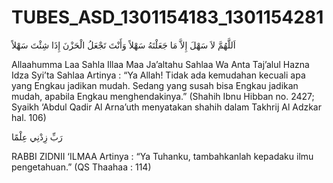 # TUBES_ASD_1301154183_1301154281

اَللَّهُمَّ لاَ سَهْلَ إِلاَّ مَا جَعَلْتَهُ سَهْلاً وَأَنْتَ تَجْعَلُ الْحَزْنَ إِذَا شِئْتَ سَهْلاً

Allaahumma Laa Sahla Illaa Maa Ja’altahu Sahlaa Wa Anta Taj’alul Hazna Idza Syi’ta Sahlaa
 Artinya :
“Ya Allah! Tidak ada kemudahan kecuali apa yang Engkau jadikan mudah. Sedang yang susah bisa Engkau jadikan mudah, apabila Engkau menghendakinya.” (Shahih Ibnu Hibban no. 2427; Syaikh ‘Abdul Qadir Al Arna’uth menyatakan shahih dalam Takhrij Al Adzkar hal. 106)



رَبِّ زِدْنِي عِلْمًا

RABBI ZIDNII ‘ILMAA
Artinya :
“Ya Tuhanku, tambahkanlah kepadaku ilmu pengetahuan.” (QS Thaahaa : 114)
